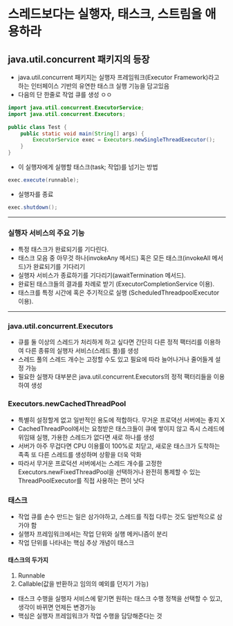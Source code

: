 # 스레드보다는 실행자, 태스크, 스트림을 애용하라

## java.util.concurrent 패키지의 등장
- java.util.concurrent 패키지는 실행자 프레임워크(Executor Framework)라고 하는 인터페이스 기반의 유연한 태스크 실행 기능을 담고있음
- 다음의 단 한줄로 작업 큐를 생성 ㅇㅇ

```java
import java.util.concurrent.ExecutorService;
import java.util.concurrent.Executors;
 
public class Test {
    public static void main(String[] args) {
        ExecutorService exec = Executors.newSingleThreadExecutor();
    }
}
```
- 이 실행자에게 실행할 태스크(task; 작업)를 넘기는 방법
```java
exec.execute(runnable);
```
- 실행자를 종료
```java
exec.shutdown();
```

____________________
### 실행자 서비스의 주요 기능
- 특정 태스크가 완료되기를 기다린다.
- 태스크 모음 중 아무것 하나(invokeAny 메서드) 혹은 모든 태스크(invokeAll 메서드)가 완료되기를 기다리기
- 실행자 서비스가 종료하기를 기다리기(awaitTermination 메서드).
- 완료된 태스크들의 결과를 차례로 받기 (ExecutorCompletionService 이용).
- 태스크를 특정 시간에 혹은 주기적으로 실행 (ScheduledThreadpoolExecutor 이용).

_________________

### java.util.concurrent.Executors
- 큐를 둘 이상의 스레드가 처리하게 하고 싶다면 간단히 다른 정적 팩터리를 이용하여 다른 종류의 실행자 서비스(스레드 풀)를 생성
- 스레드 풀의 스레드 개수는 고정할 수도 있고 필요에 따라 늘어나거나 줄어들게 설정 가능
- 필요한 실행자 대부분은 java.util.concurrent.Executors의 정적 팩터리들을 이용하여 생성

### Executors.newCachedThreadPool
- 특별히 설정할게 없고 일반적인 용도에 적합하다. 무거운 프로뎍선 서버에는 좋지 X
- CachedThreadPool에서는 요청받은 태스크들이 큐에 쌓이지 않고 즉시 스레드에 위임돼 실행, 가용한 스레드가 없다면 새로 하나를 생성
- 서버가 아주 무겁다면 CPU 이용률이 100%로 치닫고, 새로운 태스크가 도착하는 족족 또 다른 스레드를 생성하며 상황을 더욱 악화
- 따라서 무거운 프로덕션 서버에서는 스레드 개수를 고정한 Executors.newFixedThreadPool을 선택하거나 완전히 통제할 수 있는 ThreadPoolExecutor를 직접 사용하는 편이 낫다

### 태스크
- 작업 큐를 손수 만드는 일은 삼가야하고, 스레드를 직접 다루는 것도 일반적으로 삼가야 함
- 실행자 프레임워크에서는 작업 단위와 실행 메커니즘이 분리
- 작업 단위를 나타내는 핵심 추상 개념이 태스크

#### 태스크의 두가지 
1) Runnable
2) Callable(값을 반환하고 임의의 예외를 던지기 가능)
- 태스크 수행을 실행자 서비스에 맡기면 원하는 태스크 수행 정책을 선택할 수 있고, 생각이 바뀌면 언제든 변경가능 
- 핵심은 실행자 프레임워크가 작업 수행을 담당해준다는 것
